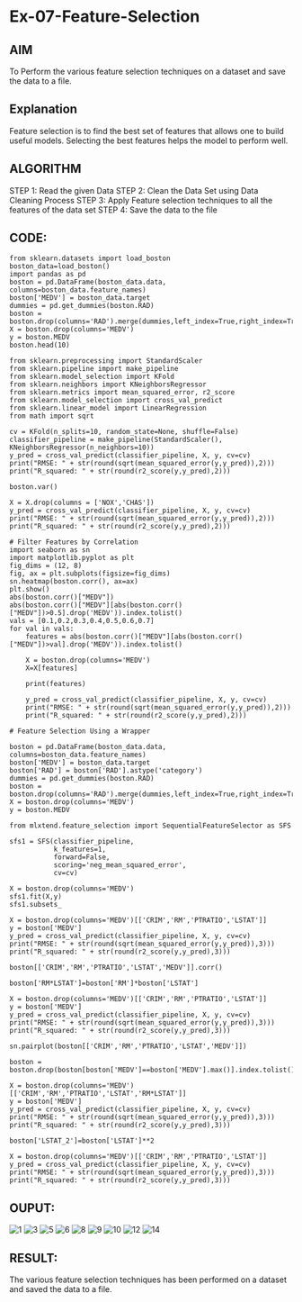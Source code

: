 # Ex-07-Feature-Selection
## AIM
To Perform the various feature selection techniques on a dataset and save the data to a file. 

## Explanation
Feature selection is to find the best set of features that allows one to build useful models.
Selecting the best features helps the model to perform well. 

## ALGORITHM
STEP 1:
Read the given Data
STEP 2:
Clean the Data Set using Data Cleaning Process
STEP 3:
Apply Feature selection techniques to all the features of the data set
STEP 4:
Save the data to the file


## CODE:
```
from sklearn.datasets import load_boston
boston_data=load_boston()
import pandas as pd
boston = pd.DataFrame(boston_data.data, columns=boston_data.feature_names)
boston['MEDV'] = boston_data.target
dummies = pd.get_dummies(boston.RAD)
boston = boston.drop(columns='RAD').merge(dummies,left_index=True,right_index=True)
X = boston.drop(columns='MEDV')
y = boston.MEDV
boston.head(10)

from sklearn.preprocessing import StandardScaler
from sklearn.pipeline import make_pipeline
from sklearn.model_selection import KFold
from sklearn.neighbors import KNeighborsRegressor
from sklearn.metrics import mean_squared_error, r2_score
from sklearn.model_selection import cross_val_predict
from sklearn.linear_model import LinearRegression
from math import sqrt

cv = KFold(n_splits=10, random_state=None, shuffle=False)
classifier_pipeline = make_pipeline(StandardScaler(), KNeighborsRegressor(n_neighbors=10))
y_pred = cross_val_predict(classifier_pipeline, X, y, cv=cv)
print("RMSE: " + str(round(sqrt(mean_squared_error(y,y_pred)),2)))
print("R_squared: " + str(round(r2_score(y,y_pred),2)))

boston.var()

X = X.drop(columns = ['NOX','CHAS'])
y_pred = cross_val_predict(classifier_pipeline, X, y, cv=cv)
print("RMSE: " + str(round(sqrt(mean_squared_error(y,y_pred)),2)))
print("R_squared: " + str(round(r2_score(y,y_pred),2)))

# Filter Features by Correlation
import seaborn as sn
import matplotlib.pyplot as plt
fig_dims = (12, 8)
fig, ax = plt.subplots(figsize=fig_dims)
sn.heatmap(boston.corr(), ax=ax)
plt.show()
abs(boston.corr()["MEDV"])
abs(boston.corr()["MEDV"][abs(boston.corr()["MEDV"])>0.5].drop('MEDV')).index.tolist()
vals = [0.1,0.2,0.3,0.4,0.5,0.6,0.7]
for val in vals:
    features = abs(boston.corr()["MEDV"][abs(boston.corr()["MEDV"])>val].drop('MEDV')).index.tolist()
    
    X = boston.drop(columns='MEDV')
    X=X[features]
    
    print(features)

    y_pred = cross_val_predict(classifier_pipeline, X, y, cv=cv)
    print("RMSE: " + str(round(sqrt(mean_squared_error(y,y_pred)),2)))
    print("R_squared: " + str(round(r2_score(y,y_pred),2)))

# Feature Selection Using a Wrapper

boston = pd.DataFrame(boston_data.data, columns=boston_data.feature_names)
boston['MEDV'] = boston_data.target
boston['RAD'] = boston['RAD'].astype('category')
dummies = pd.get_dummies(boston.RAD)
boston = boston.drop(columns='RAD').merge(dummies,left_index=True,right_index=True)
X = boston.drop(columns='MEDV')
y = boston.MEDV

from mlxtend.feature_selection import SequentialFeatureSelector as SFS

sfs1 = SFS(classifier_pipeline, 
           k_features=1, 
           forward=False, 
           scoring='neg_mean_squared_error',
           cv=cv)

X = boston.drop(columns='MEDV')
sfs1.fit(X,y)
sfs1.subsets_

X = boston.drop(columns='MEDV')[['CRIM','RM','PTRATIO','LSTAT']]
y = boston['MEDV']
y_pred = cross_val_predict(classifier_pipeline, X, y, cv=cv)
print("RMSE: " + str(round(sqrt(mean_squared_error(y,y_pred)),3)))
print("R_squared: " + str(round(r2_score(y,y_pred),3)))

boston[['CRIM','RM','PTRATIO','LSTAT','MEDV']].corr()

boston['RM*LSTAT']=boston['RM']*boston['LSTAT']

X = boston.drop(columns='MEDV')[['CRIM','RM','PTRATIO','LSTAT']]
y = boston['MEDV']
y_pred = cross_val_predict(classifier_pipeline, X, y, cv=cv)
print("RMSE: " + str(round(sqrt(mean_squared_error(y,y_pred)),3)))
print("R_squared: " + str(round(r2_score(y,y_pred),3)))

sn.pairplot(boston[['CRIM','RM','PTRATIO','LSTAT','MEDV']])

boston = boston.drop(boston[boston['MEDV']==boston['MEDV'].max()].index.tolist())

X = boston.drop(columns='MEDV')[['CRIM','RM','PTRATIO','LSTAT','RM*LSTAT']]
y = boston['MEDV']
y_pred = cross_val_predict(classifier_pipeline, X, y, cv=cv)
print("RMSE: " + str(round(sqrt(mean_squared_error(y,y_pred)),3)))
print("R_squared: " + str(round(r2_score(y,y_pred),3)))

boston['LSTAT_2']=boston['LSTAT']**2

X = boston.drop(columns='MEDV')[['CRIM','RM','PTRATIO','LSTAT']]
y_pred = cross_val_predict(classifier_pipeline, X, y, cv=cv)
print("RMSE: " + str(round(sqrt(mean_squared_error(y,y_pred)),3)))
print("R_squared: " + str(round(r2_score(y,y_pred),3)))

```


## OUPUT:
![1](https://github.com/LavanyaSIT/Ex-07-Feature-Selection/assets/130207418/d267d266-050d-4258-bf65-306b956d26f3)
![3](https://github.com/LavanyaSIT/Ex-07-Feature-Selection/assets/130207418/ae6bcca6-e4f9-4586-9d87-b571c1d99c44)
![5](https://github.com/LavanyaSIT/Ex-07-Feature-Selection/assets/130207418/27358d63-d445-45d1-817e-527e83f275c7)
![6](https://github.com/LavanyaSIT/Ex-07-Feature-Selection/assets/130207418/ea038e5f-b6fa-4572-a2f1-63a0953555f0)
![8](https://github.com/LavanyaSIT/Ex-07-Feature-Selection/assets/130207418/d8a0b7f2-f9ad-48d2-8260-65049281ceed)
![9](https://github.com/LavanyaSIT/Ex-07-Feature-Selection/assets/130207418/b69734c1-41bd-4426-81c6-4575285bc2cd)
![10](https://github.com/LavanyaSIT/Ex-07-Feature-Selection/assets/130207418/06f659ef-89d9-4baa-b460-c129e0fe8355)
![12](https://github.com/LavanyaSIT/Ex-07-Feature-Selection/assets/130207418/d9d91e2d-f96b-44d5-8ce8-7303eddf35fe)
![14](https://github.com/LavanyaSIT/Ex-07-Feature-Selection/assets/130207418/c99aa13e-cfc0-4d63-8e7f-1ec35b8f0b31)


## RESULT:
The various feature selection techniques has been performed on a dataset and saved the data to a file.
